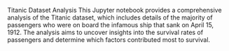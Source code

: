 Titanic Dataset Analysis
This Jupyter notebook provides a comprehensive analysis of the Titanic dataset, which includes details of the majority of passengers who were on board the infamous ship that sank on April 15, 1912. The analysis aims to uncover insights into the survival rates of passengers and determine which factors contributed most to survival.
